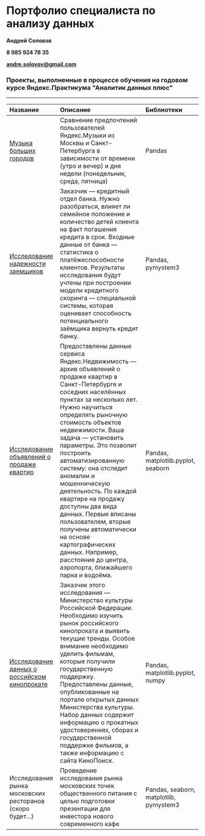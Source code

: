 # Портфолио специалиста по анализу данных
**Андрей Соловов**

**8 985 924 78 35**

**andre.solovov@gmail.com**

### Проекты, выполненные в процессе обучения на годовом курсе Яндекс.Практикума "Аналитик данных плюс"
-----------------------------------------------------------------------------------------------------------------------------

|Название |Описание |Библиотеки|
|:--------|:--------|:---------|
|[Музыка больших городов](https://github.com/asolovov/asolovov_portfolio/blob/main/yandex_music/yandex_music_p.ipynb)| Сравнение предпочтений пользователей Яндекс.Музыки из Москвы и Санкт-Петербурга в зависимости от времени (утро и вечер) и дня недели (понедельник, среда, пятница)| Pandas|
|[Исследование надежности заемщиков](https://github.com/asolovov/asolovov_portfolio/blob/main/reliability/reliability.ipynb)| Заказчик — кредитный отдел банка. Нужно разобраться, влияет ли семейное положение и количество детей клиента на факт погашения кредита в срок. Входные данные от банка — статистика о платёжеспособности клиентов. Результаты исследования будут учтены при построении модели кредитного скоринга — специальной системы, которая оценивает способность потенциального заёмщика вернуть кредит банку.| Pandas, pymystem3 |
|[Исследование объявлений о продаже квартир](https://github.com/asolovov/asolovov_portfolio/blob/main/yandex_real_estate/yandex_real_estate.ipynb)| Предоставлены данные сервиса Яндекс.Недвижимость — архив объявлений о продаже квартир в Санкт-Петербурге и соседних населённых пунктах за несколько лет. Нужно научиться определять рыночную стоимость объектов недвижимости. Ваша задача — установить параметры. Это позволит построить автоматизированную систему: она отследит аномалии и мошенническую деятельность. По каждой квартире на продажу доступны два вида данных. Первые вписаны пользователем, вторые получены автоматически на основе картографических данных. Например, расстояние до центра, аэропорта, ближайшего парка и водоёма.| Pandas, matplotlib.pyplot, seaborn
|[Исследование данных о российском кинопрокате](https://github.com/asolovov/asolovov_portfolio/blob/main/mkrf_films/mkrf.ipynb) |Заказчик этого исследования — Министерство культуры Российской Федерации. Необходимо изучить рынок российского кинопроката и выявить текущие тренды. Особое внимание необходимо уделить фильмам, которые получили государственную поддержку. Предоставлены данные, опубликованные на портале открытых данных Министерства культуры. Набор данных содержит информацию о прокатных удостоверениях, сборах и государственной поддержке фильмов, а также информацию с сайта КиноПоиск. |Pandas, matplotlib.pyplot, numpy
|Исследования рынка московских ресторанов (скоро будет...)|Проведение исследования рынка московских точек общественного питания с целью подготовки презентации для инвестора нового современного кафе |Pandas, seaborn, matplotlib, pymystem3
